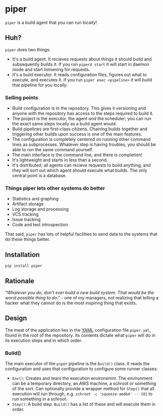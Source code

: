 # piper

`piper` is a build agent that you can run locally!

## Huh?
`piper` does two things:
* It's a build agent. It recieves requests about things it should build and
  subsequently builds it. If you run `piperd start` it will start in daemon
  mode and start listnening for requests.
* It's a build executor. It reads configuration files, figures out what to
  execute, and executes it. If you run `piper exec <pipeline>` it will build
  that pipeline for you locally.


### Selling points
* Build configuration is in the repository. This gives it versioning and anyone
  with the repository has access to the steps required to build it.
* The project is the executor, the agent *and* the scheduler; you can run the
  exact same steps locally as a build agent would.
* Build pipelines are first-class citizens. Chaining builds together and
  triggering other builds upon success is one of the main features.
* The configuration is completely centered on running other command lines as
  subprocesses. Whatever step is having troubles, you should be able to run the
  same command yourself.
* The main interface is the command line, and there is completion!
* It's lightweight and starts in less than a second.
* It's distributed; all agents can recieve requests to build anything, and they
  will sort out which agent should execute what builds. The only central point
  is a database.

### Things piper lets other systems do better
* Statistics and graphing
* Artifact storage
* Log storage and processing
* VCS tracking
* Issue tracking
* Code and test introspection

That said, `piper` has lots of helpful facilities to send data to the systems
that do these things better.


## Installation

`pip install piper`


## Rationale

*"Whatever you do, don't ever build a new build system. That would be the worst
possible thing to do."* - one of my managers, not realizing that telling
a hacker what they cannot do is the most inspiring thing that exists.

## Design

The meat of the application lies in the [YAML][yaml] configuration file
`piper.yml`, found in the root of the repository. Its contents dictate what
`piper` will do in its execution steps and in which order.

### Build()

The main executor of the `piper` pipeline is the `Build()` class. It reads the
configuration and uses that configuration to configure some runner classes:

* `Env()`: Creates and tears the execution environemnt. The environment can be
  a temporary directory, an AWS machine, a schroot or something of the sort.
  Can optionally provide a wrapper method for `Step()` that all execution will
  run through, e.g. `schroot -c 'squeeze-amd64' -- {0}` to run something in
  a schroot.
* `Step()`: A build step. `Build()` has a list of these and will
  execute them in order.

[yaml]: http://www.yaml.org/
